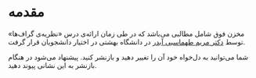 # مقدمه
مخزن فوق شامل مطالبی می‌باشد که در طی زمان ارائه‌ی 
درس «نظریه‌ی گراف‌ها»  توسط [دکتر مریم طهماسبی آبدر](https://scholar.google.com/citations?user=GAmey8oAAAAJ&hl=en) 
در دانشگاه بهشتی 
در اختیار دانشجویان قرار گرفت. 


شما می‌توانید به دل‌خواه خود آن را تغییر دهید و بازنشر کنید.
پیشنهاد می‌شود در هنگام بازنشر به این نشانی پیوند دهید.



